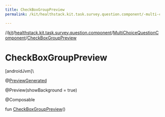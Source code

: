 ```yaml
---
title: CheckBoxGroupPreview
permalink: /kit/healthstack.kit.task.survey.question.component/-multi-choice-question-component/-check-box-group-preview.html

---
```

//[kit](../../../index.html)/[healthstack.kit.task.survey.question.component](../index.html)/[MultiChoiceQuestionComponent](index.html)/[CheckBoxGroupPreview](-check-box-group-preview.html)



# CheckBoxGroupPreview



[androidJvm]\




@[PreviewGenerated](../../healthstack.kit.annotation/-preview-generated/index.html)



@Preview(showBackground = true)



@Composable



fun [CheckBoxGroupPreview](-check-box-group-preview.html)()




